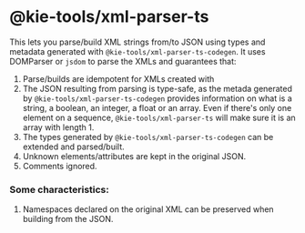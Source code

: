 # @kie-tools/xml-parser-ts

This lets you parse/build XML strings from/to JSON using types and metadata generated with `@kie-tools/xml-parser-ts-codegen`. It uses DOMParser or `jsdom` to parse the XMLs and guarantees that:

1. Parse/builds are idempotent for XMLs created with
1. The JSON resulting from parsing is type-safe, as the metada generated by `@kie-tools/xml-parser-ts-codegen` provides information on what is a string, a boolean, an integer, a float or an array. Even if there's only one element on a sequence, `@kie-tools/xml-parser-ts` will make sure it is an array with length 1.
1. The types generated by `@kie-tools/xml-parser-ts-codegen` can be extended and parsed/built.
1. Unknown elements/attributes are kept in the original JSON.
1. Comments ignored.

### Some characteristics:

1. Namespaces declared on the original XML can be preserved when building from the JSON.

